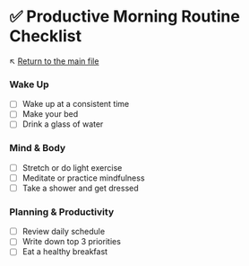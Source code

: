 # ✅ Productive Morning Routine Checklist

↖️ [Return to the main file](../README.md)

### Wake Up
- [ ] Wake up at a consistent time
- [ ] Make your bed
- [ ] Drink a glass of water

### Mind & Body
- [ ] Stretch or do light exercise
- [ ] Meditate or practice mindfulness
- [ ] Take a shower and get dressed

### Planning & Productivity
- [ ] Review daily schedule
- [ ] Write down top 3 priorities
- [ ] Eat a healthy breakfast
